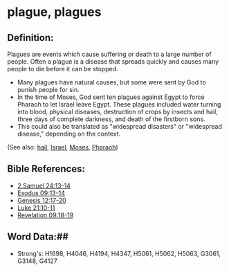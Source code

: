 # plague, plagues #

## Definition: ##

Plagues are events which cause suffering or death to a large number of people. Often a plague is a disease that spreads quickly and causes many people to die before it can be stopped.

* Many plagues have natural causes, but some were sent by God to punish people for sin.
* In the time of Moses, God sent ten plagues against Egypt to force Pharaoh to let Israel leave Egypt. These plagues included water turning into blood, physical diseases, destruction of crops by insects and hail, three days of complete darkness, and death of the firstborn sons.
* This could also be translated as "widespread disasters" or "widespread disease," depending on the context.

(See also: [hail](hail.md), [Israel](../kt/israel.md), [Moses](../names/moses.md), [Pharaoh](../names/pharaoh.md))

## Bible References: ##

* [2 Samuel 24:13-14](rc://en/tn/help/2sa/24/13)
* [Exodus 09:13-14](rc://en/tn/help/exo/09/13)
* [Genesis 12:17-20](rc://en/tn/help/gen/12/17)
* [Luke 21:10-11](rc://en/tn/help/luk/21/10)
* [Revelation 09:18-19](rc://en/tn/help/rev/09/18)

## Word Data:##

* Strong's: H1698, H4046, H4194, H4347, H5061, H5062, H5063, G3061, G3148, G4127
